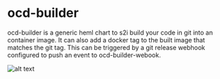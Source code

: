 # ocd-builder

ocd-builder is a generic heml chart to s2i build your code in git into an container image. It can also add a docker tag to the built image that matches the git tag. This can be triggered by a git release webhook configured to push an event to ocd-builder-webook. 

![alt text][ocd-build-components]

[ocd-build-components]: https://github.com/ocd-scm/ocd-meta/blob/master/imgs/ocd-builder.png?raw=true "OCD Builder Components"

